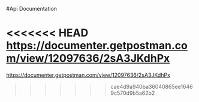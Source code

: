 #Api Documentation

<<<<<<< HEAD
https://documenter.getpostman.com/view/12097636/2sA3JKdhPx
=======
https://documenter.getpostman.com/view/12097636/2sA3JKdhPx
>>>>>>> cae4d9a940ba36040865ee16469c570d9b5a62b2
